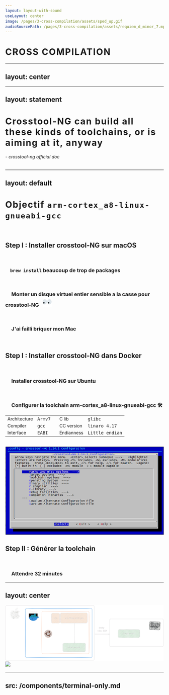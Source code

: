 ```yaml
---
layout: layout-with-sound
useLayout: center
image: /pages/3-cross-compilation/assets/sped_up.gif
audioSourcePath: /pages/3-cross-compilation/assets/requiem_d_minor_7.mp3
---
```

<div class="flex w-full h-full flex-col items-center justify-center">
    <h1 class="doom-gradient" v-motion :initial="{ opacity: 0, scale: 0.6 }" :enter="{ opacity: 1, scale: 1 }" :delay="500" :duration="9000">CROSS COMPILATION</h1>
</div>
<SlidevVideo absolute timestamp='12' class="bottom-0 left-0" autoplay autoreset="slide" width="300px" v-motion :initial="{ opacity: 0 }" :enter="{ opacity:1, transition: {duration: 4000}}">
    <source src="/pages/3-cross-compilation/assets/willem_meme.webm" type="video/webm" />
</SlidevVideo>

<style>
h1 {
  letter-spacing: 2px;
}
</style>

---
layout: center
---
<v-switch>
  <template #0> <img src="/pages/3-cross-compilation/assets/initial.png" width="800" /> </template>
  <template #1> <img src="/pages/3-cross-compilation/assets/mac-arm.png" width="500" /> </template>
</v-switch>


---
layout: statement
---
<h1 class="doom-gradient">Crosstool-NG can build all these kinds of toolchains, or is aiming at it, anyway</h1>
<h6>- crosstool-ng official doc</h6>

---
layout: default
---
# Objectif <code>arm-cortex_a8-linux-gnueabi-gcc</code>

<br/>

<!--
1 -> 4
-->

## <span :class="{ 'is-invalid': $clicks >= 4 }">  <CrossIcon v-if="$clicks >= 4" class='cross-icon'/> Step I : Installer crosstool-NG sur macOS</span>
<div v-if="$clicks < 4" v-motion :initial="{ x: 0 }" :leave="{ x: 50 }">
    <br/>
    <div v-click="[1, 4]"><h3>&nbsp&nbsp&nbsp&nbsp<code>brew install</code> beaucoup de trop de packages</h3></div>
    <br/>
    <div v-click="[2, 4]"><h3>&nbsp&nbsp&nbsp&nbsp Monter un disque virtuel entier sensible a la casse pour crosstool-NG &nbsp <img src="/pages/3-cross-compilation/assets/eyesshaking.gif" width="30" class="inline" /></h3></div> 
    <br/>
    <div v-click="[3, 4]"><h3>&nbsp&nbsp&nbsp&nbsp J'ai failli briquer mon Mac </h3></div>
</div>

<br/>

<!--
5 -> 9
-->

## <span :class="{ 'is-done': $clicks >= 9 }" v-click="5">  <CheckIcon v-if="$clicks >= 9" class='check-icon'/> Step I : Installer crosstool-NG dans Docker</span>
<div v-if="$clicks >= 5 && $clicks < 9" v-motion :initial="{ x: 0 }" :leave="{ x: 50 }">
    <br/>
    <div v-click="[6, 9]"><h3>&nbsp&nbsp&nbsp&nbsp Installer crosstool-NG sur Ubuntu</h3></div>
    <br/>
    <div v-click="[7, 9]"><h3>&nbsp&nbsp&nbsp&nbsp Configurer la toolchain arm-cortex_a8-linux-gnueabi-gcc 🛠</h3></div> 
    <div v-click="[7, 9]" w-100 mx-7>

|              |                  |   |            |                        |
|--------------|------------------|---|------------|------------------------|
| Architecture | <kbd>Armv7</kbd> |   | C lib      | <kbd>glibc</kbd>       |
| Compiler     | <kbd>gcc</kbd>   |   | CC version | <kbd>linaro 4.17</kbd> |
| Interface    | <kbd>EABI</kbd>  |   | Endianness | <kbd>Little endian</kbd> |
    
</div>
</div>

<br/>

<img  v-click="[8, 9]" v-motion :initial="{ x: 100 }" :enter="{ x: 0 }" :leave="{ x: 100 }" absolute class="bottom-15 right-0" src="/pages/3-cross-compilation/assets/crosstool-ng-menu.png">


<!--
10 -> 12
-->


## <span :class="{ 'is-done': $clicks >= 12 }" v-click="10">  <CheckIcon v-if="$clicks >= 12" class='check-icon'/> Step II : Générer la toolchain</span>
<div v-if="$clicks >= 10 && $clicks < 13" v-motion :initial="{ x: 0 }" :leave="{ x: 50 }">
    <br/>
    <div v-click="[11, 12]"><h3>&nbsp&nbsp&nbsp&nbsp Attendre 32 minutes </h3></div>
</div>

---
layout: center
---
<img src="/pages/3-cross-compilation/assets/final-overview.png" />
<img  v-click v-motion :initial="{ x: 100 }" :enter="{ x: 0 }" :leave="{ x: 100 }" absolute class="-bottom-7 right-0" w-65 src="/pages/3-cross-compilation/assets/pedro-overengineer.gif">


<!--
Hello world
-->
---
src: /components/terminal-only.md
---
